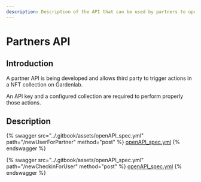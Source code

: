 ```yaml
---
description: Description of the API that can be used by partners to update the NFT
---
```


# Partners API

## Introduction

A partner API is being developed and allows third party to trigger actions in a NFT collection on Gardenlab.

An API key and a configured collection are required to perform properly those actions.

## Description

{% swagger src="../.gitbook/assets/openAPI_spec.yml" path="/newUserForPartner" method="post" %}
[openAPI_spec.yml](../.gitbook/assets/openAPI_spec.yml)
{% endswagger %}

{% swagger src="../.gitbook/assets/openAPI_spec.yml" path="/newCheckinForUser" method="post" %}
[openAPI_spec.yml](../.gitbook/assets/openAPI_spec.yml)
{% endswagger %}
